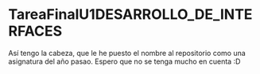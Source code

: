 # TareaFinalU1DESARROLLO_DE_INTERFACES

Así tengo la cabeza, que le he puesto el nombre al repositorio como una asignatura del año pasao. Espero que no se tenga mucho en cuenta :D
